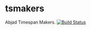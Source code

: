 # tsmakers
Abjad Timespan Makers.
[![Build Status](https://travis-ci.com/GregoryREvans/tsmakers.svg?branch=master)](https://travis-ci.com/GregoryREvans/tsmakers)
